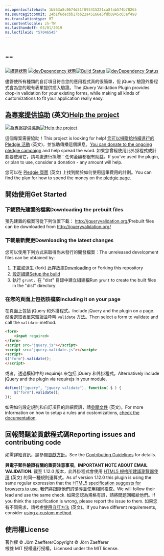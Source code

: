 ```yaml
---
ms.openlocfilehash: 1b563a8c0674d51f893415221ca8fab574b78265
ms.sourcegitcommit: 24b1f6decbb17bb22a45166e5fdb0845c65af498
ms.translationtype: MT
ms.contentlocale: zh-TW
ms.lasthandoff: 03/01/2019
ms.locfileid: "57046545"
---
```

<a name="--"></a>--
================================

<span data-ttu-id="d278a-101">[![組建狀態](https://secure.travis-ci.org/jzaefferer/jquery-validation.png)](http://travis-ci.org/jzaefferer/jquery-validation)
[![devDependency 狀態](https://david-dm.org/jzaefferer/jquery-validation/dev-status.png?theme=shields.io)](https://david-dm.org/jzaefferer/jquery-validation#info=devDependencies)</span><span class="sxs-lookup"><span data-stu-id="d278a-101">[![Build Status](https://secure.travis-ci.org/jzaefferer/jquery-validation.png)](http://travis-ci.org/jzaefferer/jquery-validation)
[![devDependency Status](https://david-dm.org/jzaefferer/jquery-validation/dev-status.png?theme=shields.io)](https://david-dm.org/jzaefferer/jquery-validation#info=devDependencies)</span></span>

<span data-ttu-id="d278a-102">儘管使所有種類的自訂項目符合您的應用程式真的很簡單，但 jQuery 驗證外掛程式會為您的現有表單提供插入驗證。</span><span class="sxs-lookup"><span data-stu-id="d278a-102">The jQuery Validation Plugin provides drop-in validation for your existing forms, while making all kinds of customizations to fit your application really easy.</span></span>

## <a name="help-the-projecthttppledgiecomcampaigns18159"></a><span data-ttu-id="d278a-103">[為專案提供協助](http://pledgie.com/campaigns/18159) \(英文\)</span><span class="sxs-lookup"><span data-stu-id="d278a-103">[Help the project](http://pledgie.com/campaigns/18159)</span></span>

<span data-ttu-id="d278a-104">[![為專案提供協助](http://www.pledgie.com/campaigns/18159.png?skin_name=chrome)](http://pledgie.com/campaigns/18159)</span><span class="sxs-lookup"><span data-stu-id="d278a-104">[![Help the project](http://www.pledgie.com/campaigns/18159.png?skin_name=chrome)](http://pledgie.com/campaigns/18159)</span></span>

<span data-ttu-id="d278a-105">這個專案需要協助！</span><span class="sxs-lookup"><span data-stu-id="d278a-105">This project is looking for help!</span></span> <span data-ttu-id="d278a-106">[您可以捐贈給持續進行的 Pledgie 活動](http://pledgie.com/campaigns/18159) \(英文\)，並協助傳播這個訊息。</span><span class="sxs-lookup"><span data-stu-id="d278a-106">[You can donate to the ongoing pledgie campaign](http://pledgie.com/campaigns/18159) and help spread the word.</span></span> <span data-ttu-id="d278a-107">如果您曾經使用此外掛程式或計劃要使用它，請考慮進行捐贈：任何金額都很有助益。</span><span class="sxs-lookup"><span data-stu-id="d278a-107">If you've used the plugin, or plan to use, consider a donation - any amount will help.</span></span>

<span data-ttu-id="d278a-108">您可以在 [Pledgie 頁面](http://pledgie.com/campaigns/18159) \(英文\) 上找到關於如何使用這筆費用的計劃。</span><span class="sxs-lookup"><span data-stu-id="d278a-108">You can find the plan for how to spend the money on the [pledgie page](http://pledgie.com/campaigns/18159).</span></span>

## <a name="get-started"></a><span data-ttu-id="d278a-109">開始使用</span><span class="sxs-lookup"><span data-stu-id="d278a-109">Get Started</span></span>

### <a name="downloading-the-prebuilt-files"></a><span data-ttu-id="d278a-110">下載預先建置的檔案</span><span class="sxs-lookup"><span data-stu-id="d278a-110">Downloading the prebuilt files</span></span>

<span data-ttu-id="d278a-111">預先建置的檔案可從下列位置下載： http://jqueryvalidation.org/</span><span class="sxs-lookup"><span data-stu-id="d278a-111">Prebuilt files can be downloaded from http://jqueryvalidation.org/</span></span>

### <a name="downloading-the-latest-changes"></a><span data-ttu-id="d278a-112">下載最新變更</span><span class="sxs-lookup"><span data-stu-id="d278a-112">Downloading the latest changes</span></span>

<span data-ttu-id="d278a-113">您可以使用下列方式來取得尚未發行的開發檔案：</span><span class="sxs-lookup"><span data-stu-id="d278a-113">The unreleased development files can be obtained by:</span></span>

 1. <span data-ttu-id="d278a-114">[下載](https://github.com/jzaefferer/jquery-validation/archive/master.zip)或派生 (fork) 此存放庫</span><span class="sxs-lookup"><span data-stu-id="d278a-114">[Downloading](https://github.com/jzaefferer/jquery-validation/archive/master.zip) or Forking this repository</span></span>
 2. [<span data-ttu-id="d278a-115">設定組建</span><span class="sxs-lookup"><span data-stu-id="d278a-115">Setup the build</span></span>](CONTRIBUTING.md#build-setup)
 3. <span data-ttu-id="d278a-116">執行 `grunt`，在 "dist" 目錄中建立組建檔</span><span class="sxs-lookup"><span data-stu-id="d278a-116">Run `grunt` to create the built files in the "dist" directory</span></span>

### <a name="including-it-on-your-page"></a><span data-ttu-id="d278a-117">在您的頁面上包括該檔案</span><span class="sxs-lookup"><span data-stu-id="d278a-117">Including it on your page</span></span>

<span data-ttu-id="d278a-118">在頁面上包括 jQuery 和外掛程式。</span><span class="sxs-lookup"><span data-stu-id="d278a-118">Include jQuery and the plugin on a page.</span></span> <span data-ttu-id="d278a-119">然後選取表單來驗證並呼叫 `validate` 方法。</span><span class="sxs-lookup"><span data-stu-id="d278a-119">Then select a form to validate and call the `validate` method.</span></span>

```html
<form>
    <input required>
</form>
<script src="jquery.js"></script>
<script src="jquery.validate.js"></script>
<script>
$("form").validate();
</script>
```

<span data-ttu-id="d278a-120">或者，透過模組中的 requirejs 來包括 jQuery 和外掛程式。</span><span class="sxs-lookup"><span data-stu-id="d278a-120">Alternatively include jQuery and the plugin via requirejs in your module.</span></span>

```js
define(["jquery", "jquery.validate"], function( $ ) {
    $("form").validate();
});
```

<span data-ttu-id="d278a-121">如需如何設定規則和自訂項目的詳細資訊，請[參閱文件](http://jqueryvalidation.org/documentation/) \(英文\)。</span><span class="sxs-lookup"><span data-stu-id="d278a-121">For more information on how to setup a rules and customizations, [check the documentation](http://jqueryvalidation.org/documentation/).</span></span>

## <a name="reporting-issues-and-contributing-code"></a><span data-ttu-id="d278a-122">回報問題並貢獻程式碼</span><span class="sxs-lookup"><span data-stu-id="d278a-122">Reporting issues and contributing code</span></span>

<span data-ttu-id="d278a-123">如需詳細資訊，請參閱[貢獻方針](CONTRIBUTING.md)。</span><span class="sxs-lookup"><span data-stu-id="d278a-123">See the [Contributing Guidelines](CONTRIBUTING.md) for details.</span></span>

<span data-ttu-id="d278a-124">**與電子郵件驗證有關的重要注意事項**。</span><span class="sxs-lookup"><span data-stu-id="d278a-124">**IMPORTANT NOTE ABOUT EMAIL VALIDATION**.</span></span> <span data-ttu-id="d278a-125">截至 1.12.0 版本，此外掛程式會使用 [HTML5 規格所建議瀏覽器使用](https://html.spec.whatwg.org/multipage/forms.html#valid-e-mail-address) \(英文\) 的同一種規則運算式。</span><span class="sxs-lookup"><span data-stu-id="d278a-125">As of version 1.12.0 this plugin is using the same regular expression that the [HTML5 specification suggests for browsers to use](https://html.spec.whatwg.org/multipage/forms.html#valid-e-mail-address).</span></span> <span data-ttu-id="d278a-126">我們將跟隨他們的領導並使用相同檢查。</span><span class="sxs-lookup"><span data-stu-id="d278a-126">We will follow their lead and use the same check.</span></span> <span data-ttu-id="d278a-127">如果您認為規格有誤，請將問題回報給他們。</span><span class="sxs-lookup"><span data-stu-id="d278a-127">If you think the specification is wrong, please report the issue to them.</span></span> <span data-ttu-id="d278a-128">如果您有不同需求，請考慮[使用自訂方法](http://jqueryvalidation.org/jQuery.validator.addMethod/) \(英文\)。</span><span class="sxs-lookup"><span data-stu-id="d278a-128">If you have different requirements, consider [using a custom method](http://jqueryvalidation.org/jQuery.validator.addMethod/).</span></span>

## <a name="license"></a><span data-ttu-id="d278a-129">使用權</span><span class="sxs-lookup"><span data-stu-id="d278a-129">License</span></span>
<span data-ttu-id="d278a-130">著作權 &copy; Jörn Zaefferer</span><span class="sxs-lookup"><span data-stu-id="d278a-130">Copyright &copy; Jörn Zaefferer</span></span><br>
<span data-ttu-id="d278a-131">根據 MIT 授權進行授權。</span><span class="sxs-lookup"><span data-stu-id="d278a-131">Licensed under the MIT license.</span></span>
